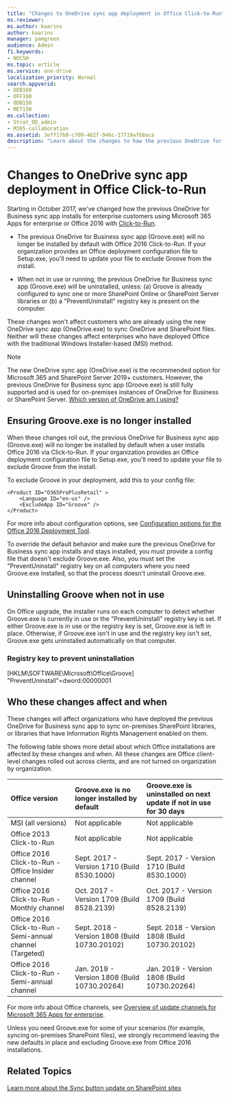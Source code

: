 ```yaml
---
title: "Changes to OneDrive sync app deployment in Office Click-to-Run"
ms.reviewer: 
ms.author: kaarins
author: kaarins
manager: pamgreen
audience: Admin
f1.keywords:
- NOCSH
ms.topic: article
ms.service: one-drive
localization_priority: Normal
search.appverid:
- ODB160
- OFF160
- ODB150
- MET150
ms.collection: 
- Strat_OD_admin
- M365-collaboration
ms.assetid: 3eff17b9-c709-462f-946c-17719af68aca
description: "Learn about the changes to how the previous OneDrive for Business sync app is included in Office 2016 Click-to-Run installations."
---
```


# Changes to OneDrive sync app deployment in Office Click-to-Run

Starting in October 2017, we've changed how the previous OneDrive for Business sync app installs for enterprise customers using Microsoft 365 Apps for enterprise or Office 2016 with [Click-to-Run](https://go.microsoft.com/fwlink/p/?LinkId=526674).
  
- The previous OneDrive for Business sync app (Groove.exe) will no longer be installed by default with Office 2016 Click-to-Run. If your organization provides an Office deployment configuration file to Setup.exe, you'll need to update your file to exclude Groove from the install.

- When not in use or running, the previous OneDrive for Business sync app (Groove.exe) will be uninstalled, unless: (a) Groove is already configured to sync one or more SharePoint Online or SharePoint Server libraries or (b) a "PreventUninstall" registry key is present on the computer.

These changes won't affect customers who are already using the new OneDrive sync app (OneDrive.exe) to sync OneDrive and SharePoint files. Neither will these changes affect enterprises who have deployed Office with the traditional Windows Installer-based (MSI) method.
  
> [!NOTE]
> The new OneDrive sync app (OneDrive.exe) is the recommended option for Microsoft 365 and SharePoint Server 2019+ customers. However, the previous OneDrive for Business sync app (Groove.exe) is still fully supported and is used for on-premises instances of OneDrive for Business or SharePoint Server. [Which version of OneDrive am I using?](https://support.office.com/article/19246eae-8a51-490a-8d97-a645c151f2ba)
  
## Ensuring Groove.exe is no longer installed

When these changes roll out, the previous OneDrive for Business sync app (Groove.exe) will no longer be installed by default when a user installs Office 2016 via Click-to-Run. If your organization provides an Office deployment configuration file to Setup.exe, you'll need to update your file to exclude Groove from the install.
  
To exclude Groove in your deployment, add this to your config file:
  
```
<Product ID="O365ProPlusRetail" >
    <Language ID="en-us" />
    <ExcludeApp ID="Groove" />
</Product>
```

For more info about configuration options, see [Configuration options for the Office 2016 Deployment Tool](/DeployOffice/configuration-options-for-the-office-2016-deployment-tool).
  
To override the default behavior and make sure the previous OneDrive for Business sync app installs and stays installed, you must provide a config file that doesn't exclude Groove.exe. Also, you must set the "PreventUninstall" registry key on all computers where you need Groove.exe installed, so that the process doesn't uninstall Groove.exe.
  
## Uninstalling Groove when not in use

On Office upgrade, the installer runs on each computer to detect whether Groove.exe is currently in use or the "PreventUninstall" registry key is set. If either Groove.exe is in use or the registry key is set, Groove.exe is left in place. Otherwise, if Groove.exe isn't in use and the registry key isn't set, Groove.exe gets uninstalled automatically on that computer.
  
### Registry key to prevent uninstallation

[HKLM\SOFTWARE\Microsoft\Office\Groove] "PreventUninstall"=dword:00000001
  
## Who these changes affect and when

These changes will affect organizations who have deployed the previous OneDrive for Business sync app to sync on-premises SharePoint libraries, or libraries that have Information Rights Management enabled on them.
  
The following table shows more detail about which Office installations are affected by these changes and when. All these changes are Office client-level changes rolled out across clients, and are not turned on organization by organization.
  
|**Office version**|**Groove.exe is no longer installed by default**|**Groove.exe is uninstalled on next update if not in use for 30 days**|
|:-----|:-----|:-----|
|MSI (all versions)  <br/> |Not applicable  <br/> |Not applicable  <br/> |
|Office 2013 Click-to-Run  <br/> |Not applicable  <br/> |Not applicable  <br/> |
|Office 2016 Click-to-Run - Office Insider channel  <br/> |Sept. 2017 - Version 1710 (Build 8530.1000)  <br/> |Sept. 2017 - Version 1710 (Build 8530.1000)  <br/> |
|Office 2016 Click-to-Run - Monthly channel  <br/> |Oct. 2017 - Version 1709 (Build 8528.2139)  <br/> |Oct. 2017 - Version 1709 (Build 8528.2139)  <br/> |
|Office 2016 Click-to-Run - Semi-annual channel (Targeted)  <br/> |Sept. 2018 - Version 1808 (Build 10730.20102)  <br/> |Sept. 2018 - Version 1808 (Build 10730.20102)  <br/> |
|Office 2016 Click-to-Run - Semi-annual channel  <br/> |Jan. 2019 - Version 1808 (Build 10730.20264)  <br/> |Jan. 2019 - Version 1808 (Build 10730.20264)  <br/> |

For more info about Office channels, see [Overview of update channels for Microsoft 365 Apps for enterprise](/DeployOffice/overview-of-update-channels-for-office-365-proplus-for-enterprise).
  
Unless you need Groove.exe for some of your scenarios (for example, syncing on-premises SharePoint files), we strongly recommend leaving the new defaults in place and excluding Groove.exe from Office 2016 installations.
  
## Related Topics

[Learn more about the Sync button update on SharePoint sites](https://support.office.com/article/9762aef3-d17f-4486-aae3-9c20bb979cbf)
